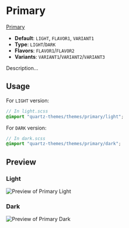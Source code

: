 # Primary

[Primary](#)

- **Default**: `LIGHT`, `FLAVOR1`, `VARIANT1`
- **Type**: `LIGHT`/`DARK`
- **Flavors**: `FLAVOR1`/`FLAVOR2`
- **Variants**: `VARIANT1`/`VARIANT2`/`VARIANT3`

Description...

## Usage

For `LIGHT` version:

```scss
// In light.scss
@import "quartz-themes/themes/primary/light";
```

For `DARK` version:

```scss
// In dark.scss
@import "quartz-themes/themes/primary/dark";
```

## Preview

### Light

![Preview of Primary Light](preview-light.png)

### Dark

![Preview of Primary Dark](preview-dark.png)
